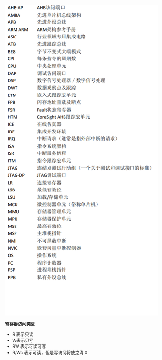 ![image-20250304205959091](https://raw.githubusercontent.com/ZhangZhen-huia/Note/main/img/202503042100190.png)

**寄存器访问类型** 

- R 表示只读 
- W表示只写 
- RW 表示可读可写 
- R/Wc 表示可读，但是写访问将使之清 0

